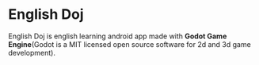 # English Doj
English Doj is english learning android app made with **Godot Game Engine**(Godot is a MIT licensed open source software for 2d and 3d game development).



